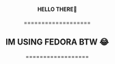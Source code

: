 <div align="center">
  <h4>HELLO THERE👋</h4>

  ===================
  <h2>IM USING FEDORA BTW 😂</h2>
  ==================
</div>
